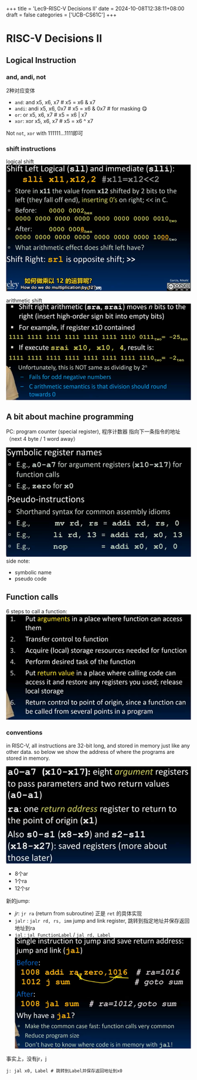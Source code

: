 +++
title = 'Lec9-RISC-V Decisions II'
date = 2024-10-08T12:38:11+08:00
draft = false
categories = ['UCB-CS61C']
+++
# RISC-V Decisions II

## Logical Instruction
### and, andi, not
2种对应变体
- `and`: and x5, x6, x7 # x5 = x6 & x7
- `andi`: andi x5, x6, 0x7 # x5 = x6 & 0x7 # for masking :yum:
- `or`: or x5, x6, x7 # x5 = x6 | x7
- `xor`: xor x5, x6, x7 # x5 = x6 ^ x7


Not `not`, `xor` with 111111...1111即可

### shift instructions
logical shift
![alt text](image.png)

arithmetic shift
![alt text](image-1.png)

## A bit about machine programming

PC: program counter (special register), 程序计数器 指向下一条指令的地址（next 4 byte / 1 word away）

![alt text](image-2.png)
side note:
- symbolic name
- pseudo code

## Function calls
6 steps to call a function:
![alt text](image-3.png)

### conventions
in RISC-V, all instructions are 32-bit long, and stored in memory just like any other data. so below we show the address of where the programs are stored in memory.

![alt text](image-4.png)
- 8个ar
- 1个ra
- 12个sr

新的jump: 
- *jr*: `jr ra` (return from subroutine) 正是 `ret` 的具体实现
- `jalr` : `jalr rd, rs, imm` jump and link register, 跳转到指定地址并保存返回地址到ra
- `jal` : `jal FunctionLabel` / `jal rd, Label`
![alt text](image-5.png)

事实上，没有jr，j
```
j: jal x0, Label # 跳转到Label并保存返回地址到x0
```

